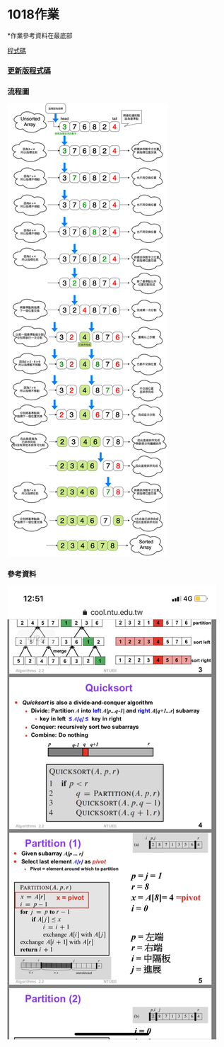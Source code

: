 # **1018作業**

*作業參考資料在最底部

[程式碼](https://nbviewer.jupyter.org/github/tzuchyi/class_exercise/blob/master/1018hw/QuickSort.ipynb)
### [更新版程式碼](https://nbviewer.jupyter.org/github/tzuchyi/class_exercise/blob/master/1018hw/QuickSort＿change.ipynb)


### 流程圖
![](quicksort_chart.png)

### 參考資料
![](參考資料.JPG)
